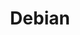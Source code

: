 ---
title: Debian
listItem: Debian
url: /apps/linux/debian/
section: Debian
platform: linux
layout: setup-article
weight: 20
---